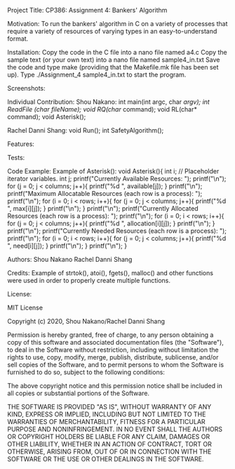 Project Title:
CP386: Assignment 4: Bankers' Algorithm

Motivation:
To run the bankers' algorithm in C on a variety of processes that require a variety of resources of varying types in an easy-to-understand format.

Installation:
Copy the code in the C file into a nano file named a4.c
Copy the sample text (or your own text) into a nano file named sample4_in.txt
Save the code and type make (providing that the Makefile.mk file has been set up).
Type ./Assignment_4 sample4_in.txt to start the program.

Screenshots:

Individual Contribution:
Shou Nakano:
int main(int argc, char **argv);
int ReadFile (char* fileName);
void RQ(char* command);
void RL(char* command);
void Asterisk();

Rachel Danni Shang:
void Run();
int SafetyAlgorithm();

Features:

Tests:

Code Example:
Example of Asterisk():
void Asterisk(){
	int i; // Placeholder iterator variables.
	int j;
	printf("Currently Available Resources: ");
	printf("\n");
	for (j = 0; j < columns; j++){
		printf("%d ", available[j]);
	}
	printf("\n");
	printf("Maximum Allocatable Resources (each row is a process): ");
	printf("\n");
	for (i = 0; i < rows; i++){
		for (j = 0; j < columns; j++){
			printf("%d ", max[i][j]);
		}
		printf("\n");
	}
	printf("\n");
	printf("Currently Allocated Resources (each row is a process): ");
	printf("\n");
	for (i = 0; i < rows; i++){
		for (j = 0; j < columns; j++){
			printf("%d ", allocation[i][j]);
		}
		printf("\n");
	}
	printf("\n");
	printf("Currently Needed Resources (each row is a process): ");
	printf("\n");
	for (i = 0; i < rows; i++){
		for (j = 0; j < columns; j++){
			printf("%d ", need[i][j]);
		}
		printf("\n");
	}
	printf("\n");
}

Authors:
Shou Nakano
Rachel Danni Shang

Credits:
Example of strtok(), atoi(), fgets(), malloc() and other functions were used in order to properly create multiple functions.

License:

MIT License

Copyright (c) 2020, Shou Nakano/Rachel Danni Shang

Permission is hereby granted, free of charge, to any person obtaining a copy
of this software and associated documentation files (the "Software"), to deal
in the Software without restriction, including without limitation the rights
to use, copy, modify, merge, publish, distribute, sublicense, and/or sell
copies of the Software, and to permit persons to whom the Software is
furnished to do so, subject to the following conditions:

The above copyright notice and this permission notice shall be included in all
copies or substantial portions of the Software.

THE SOFTWARE IS PROVIDED "AS IS", WITHOUT WARRANTY OF ANY KIND, EXPRESS OR
IMPLIED, INCLUDING BUT NOT LIMITED TO THE WARRANTIES OF MERCHANTABILITY,
FITNESS FOR A PARTICULAR PURPOSE AND NONINFRINGEMENT. IN NO EVENT SHALL THE
AUTHORS OR COPYRIGHT HOLDERS BE LIABLE FOR ANY CLAIM, DAMAGES OR OTHER
LIABILITY, WHETHER IN AN ACTION OF CONTRACT, TORT OR OTHERWISE, ARISING FROM,
OUT OF OR IN CONNECTION WITH THE SOFTWARE OR THE USE OR OTHER DEALINGS IN THE
SOFTWARE.